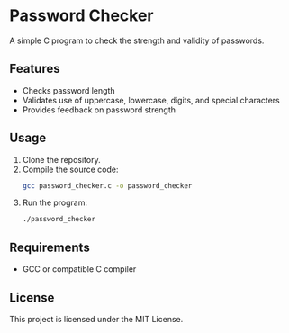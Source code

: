 # Password Checker

A simple C program to check the strength and validity of passwords.

## Features

- Checks password length
- Validates use of uppercase, lowercase, digits, and special characters
- Provides feedback on password strength

## Usage

1. Clone the repository.
2. Compile the source code:
    ```sh
    gcc password_checker.c -o password_checker
    ```
3. Run the program:
    ```sh
    ./password_checker
    ```

## Requirements

- GCC or compatible C compiler

## License

This project is licensed under the MIT License.
